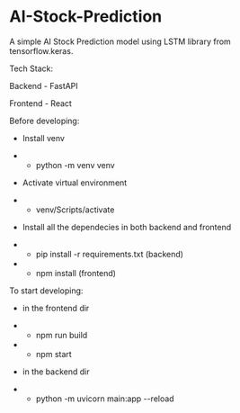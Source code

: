 # AI-Stock-Prediction
A simple AI Stock Prediction model using LSTM library from tensorflow.keras.


Tech Stack:

Backend - FastAPI

Frontend - React


Before developing:

- Install venv
- - python -m venv venv

- Activate virtual environment
- - venv/Scripts/activate

- Install all the dependecies in both backend and frontend
- - pip install -r requirements.txt         (backend)
- - npm install                             (frontend)


To start developing:

- in the frontend dir
- - npm run build
- - npm start

- in the backend dir
- - python -m uvicorn main:app --reload